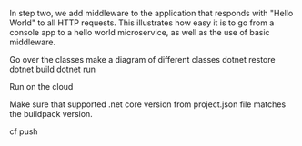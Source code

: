 In step two, we add middleware to the application that responds with "Hello World" to all HTTP requests. 
This illustrates how easy it is to go from a console app to a hello world microservice, as well as the use of basic middleware.

Go over the classes
<todo> make a diagram of different classes
<walkthrough files created>
dotnet restore
<pulling down dependencies>
dotnet build
dotnet run

Run on the cloud

Make sure that supported .net core version from project.json file matches the buildpack version.

cf push <app name>